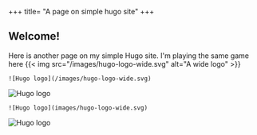 +++
title= "A page on simple hugo site"
+++

## Welcome!

Here is another page on my simple Hugo site.
I'm playing the same game here
{{< img src="/images/hugo-logo-wide.svg" alt="A wide logo" >}}

```
![Hugo logo](/images/hugo-logo-wide.svg)
```
![Hugo logo](/images/hugo-logo-wide.svg)

```
![Hugo logo](images/hugo-logo-wide.svg)
```
![Hugo logo](images/hugo-logo-wide.svg)
